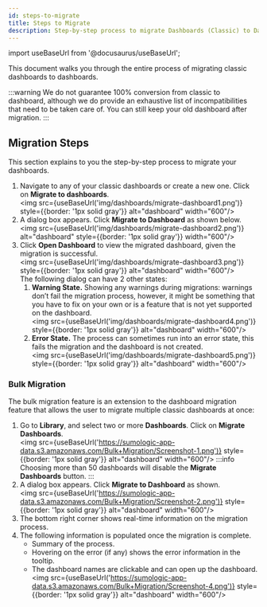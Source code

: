 ```yaml
---
id: steps-to-migrate
title: Steps to Migrate
description: Step-by-step process to migrate Dashboards (Classic) to Dashboards functionality.
---
```

import useBaseUrl from '@docusaurus/useBaseUrl';

This document walks you through the entire process of migrating classic dashboards to dashboards.

:::warning
We do not guarantee 100% conversion from classic to dashboard, although we do provide an exhaustive list of incompatibilities that need to be taken care of. You can still keep your old dashboard after migration.
:::

## Migration Steps 

This section explains to you the step-by-step process to migrate your dashboards.

1. Navigate to any of your classic dashboards or create a new one. Click on **Migrate to dashboards**.<br/><img src={useBaseUrl('img/dashboards/migrate-dashboard1.png')} style={{border: '1px solid gray'}} alt="dashboard" width="600"/>
2. A dialog box appears. Click **Migrate to Dashboard** as shown below.<br/><img src={useBaseUrl('img/dashboards/migrate-dashboard2.png')} alt="dashboard" style={{border: '1px solid gray'}} width="600"/>
3. Click **Open Dashboard** to view the migrated dashboard, given the migration is successful.<br/><img src={useBaseUrl('img/dashboards/migrate-dashboard3.png')} style={{border: '1px solid gray'}} alt="dashboard" width="600"/> <br/>The following dialog can have 2 other states:
    1. **Warning State.** Showing any warnings during migrations: warnings don’t fail the migration process, however, it might be something that you have to fix on your own or is a feature that is not yet supported on the dashboard.<br/><img src={useBaseUrl('img/dashboards/migrate-dashboard4.png')} style={{border: '1px solid gray'}} alt="dashboard" width="600"/>
    2. **Error State.** The process can sometimes run into an error state, this fails the migration and the dashboard is not created.<br/><img src={useBaseUrl('img/dashboards/migrate-dashboard5.png')} style={{border: '1px solid gray'}} alt="dashboard" width="600"/>

### Bulk Migration

The bulk migration feature is an extension to the dashboard migration feature that allows the user to migrate multiple classic dashboards at once:

1. Go to **Library**, and select two or more **Dashboards**. Click on **Migrate Dashboards**.<br/><img src={useBaseUrl('https://sumologic-app-data.s3.amazonaws.com/Bulk+Migration/Screenshot-1.png')} style={{border: '1px solid gray'}} alt="dashboard" width="600"/>
  :::info
  Choosing more than 50 dashboards will disable the **Migrate Dashboards** button.
  :::
2. A dialog box appears. Click **Migrate to Dashboard** as shown.<br/><img src={useBaseUrl('https://sumologic-app-data.s3.amazonaws.com/Bulk+Migration/Screenshot-2.png')} style={{border: '1px solid gray'}} alt="dashboard" width="600"/>
3. The bottom right corner shows real-time information on the migration process.
4. The following information is populated once the migration is complete.
    * Summary of the process.
    * Hovering on the error (if any) shows the error information in the tooltip.
    * The dashboard names are clickable and can open up the dashboard.<br/><img src={useBaseUrl('https://sumologic-app-data.s3.amazonaws.com/Bulk+Migration/Screenshot-4.png')} style={{border: '1px solid gray'}} alt="dashboard" width="600"/>
